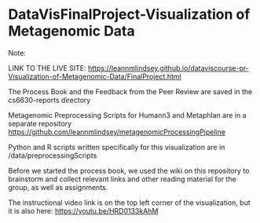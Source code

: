 # DataVisFinalProject-Visualization of Metagenomic Data 

Note:  

LINK TO THE LIVE SITE:
https://leannmlindsey.github.io/dataviscourse-pr-Visualization-of-Metagenomic-Data/FinalProject.html


The Process Book and the Feedback from the Peer Review are saved in the cs6630-reports directory

Metagenomic Preprocessing Scripts for Humann3 and Metaphlan are in a separate repository 
https://github.com/leannmlindsey/metagenomicProcessingPipeline

Python and R scripts written specifically for this visualization are in /data/preprocessingScripts

Before we started the process book, we used the wiki on this repository to brainstorm and collect relevant links and other reading material for the group, as well as assignments.

The instructional video link is on the top left corner of the visualization, but it is also here:
https://youtu.be/HRD0133kAhM



